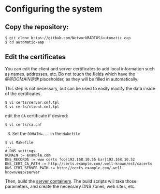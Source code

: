 # Configuring the system

## Copy the repository:

```
$ git clone https://github.com/NetworkRADIUS/automatic-eap
$ cd automatic-eap
```

## Edit the certificates

You can edit the client and server certificates to add local information such as names, addresses, etc.  Do not touch the fields which have the *@@DOMAIN@@* placeholder, as they will be filled in automatically.

This step is not necessary, but can be used to easily modify the data
inside of the certificates.

```
$ vi certs/server.cnf.tpl
$ vi certs/client.cnf.tpl
```

edit the `CA` certificate if desired:

```
$ vi certs/ca.cnf
```

3. Set the `DOMAIN=...` in the `Makefile`

```
$ vi Makefile
...
# DNS settings
DOMAIN := example.com
DNS_RECORDS := www certs foo|192.168.10.55 bar|192.168.10.52
DNS_CERT_CA_PATH := http://certs.example.com/.well-known/est/cacerts
DNS_CERT_SERVER_PATH := http://certs.example.com/.well-known/eap/server
```

Then, build the [server containers](server.md).  The build scripts
will take those parameters, and create the necessary DNS zones, web
sites, etc.
